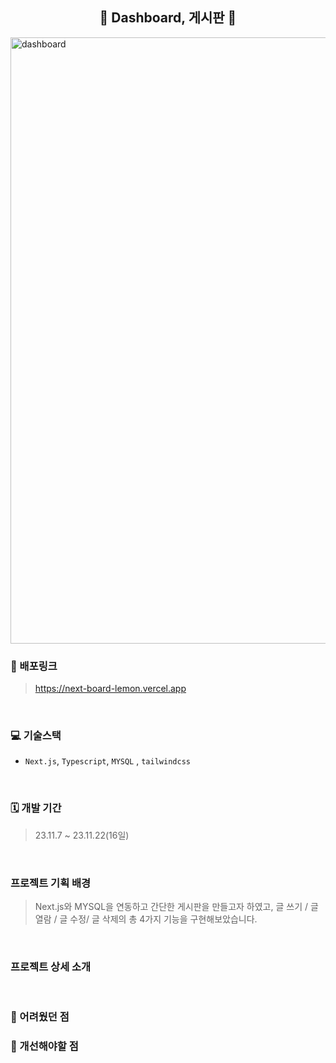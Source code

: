 

<h2 align="center">💭 Dashboard, 게시판 💭</h2>
<img src="https://github.com/kkkkinderjoy/next_board/assets/142365394/2e23c9eb-dc12-4d6d-b584-986986879294" width="970" alt="dashboard" >


### 🔗 배포링크

> <https://next-board-lemon.vercel.app>

<br />


### 💻 기술스택

- `Next.js`, `Typescript`, `MYSQL` , `tailwindcss`

<br />



### 🗓 개발 기간
> 23.11.7 ~ 23.11.22(16일)

<br />



### 프로젝트 기획 배경
> Next.js와 MYSQL을 연동하고 간단한 게시판을 만들고자 하였고,  글 쓰기 / 글 열람 / 글 수정/ 글 삭제의 총 4가지 기능을 구현해보았습니다.
<br />

### 프로젝트 상세 소개


<br />


### 🎨 어려웠던 점
 

### 🎨 개선해야할 점

